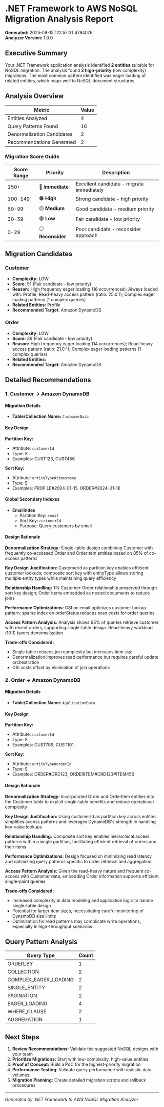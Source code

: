 # .NET Framework to AWS NoSQL Migration Analysis Report

**Generated:** 2025-08-15T22:57:31.4794076  
**Analyzer Version:** 1.0.0  

## Executive Summary

Your .NET Framework application analysis identified **2 entities** suitable for NoSQL migration. The analysis found **2 high-priority** (low complexity) migrations. The most common pattern identified was eager loading of related entities, which maps well to NoSQL document structures.

## Analysis Overview

| Metric | Value |
|--------|-------|
| Entities Analyzed | 4 |
| Query Patterns Found | 16 |
| Denormalization Candidates | 2 |
| Recommendations Generated | 2 |

### Migration Score Guide

| Score Range | Priority | Description |
|-------------|----------|-------------|
| 150+ | 🔴 **Immediate** | Excellent candidate - migrate immediately |
| 100-149 | 🟠 **High** | Strong candidate - high priority |
| 60-99 | 🟡 **Medium** | Good candidate - medium priority |
| 30-59 | 🟢 **Low** | Fair candidate - low priority |
| 0-29 | ⚪ **Reconsider** | Poor candidate - reconsider approach |

## Migration Candidates

### Customer

- **Complexity:** LOW
- **Score:** 51 (Fair candidate - low priority)
- **Reason:** High frequency eager loading (16 occurrences); Always loaded with: Profile; Read-heavy access pattern (ratio: 25.0:1); Complex eager loading patterns (1 complex queries)
- **Related Entities:** Profile
- **Recommended Target:** Amazon DynamoDB

### Order

- **Complexity:** LOW
- **Score:** 39 (Fair candidate - low priority)
- **Reason:** High frequency eager loading (14 occurrences); Read-heavy access pattern (ratio: 21.0:1); Complex eager loading patterns (1 complex queries)
- **Related Entities:** 
- **Recommended Target:** Amazon DynamoDB

## Detailed Recommendations

### 1. Customer → Amazon DynamoDB

#### Migration Details

- **Table/Collection Name:** `CustomerData`

#### Key Design

**Partition Key:**
- Attribute: `customerId`
- Type: S
- Examples: CUST123, CUST456

**Sort Key:**
- Attribute: `entityType#timestamp`
- Type: S
- Examples: PROFILE#2024-01-15, ORDER#2024-01-16

#### Global Secondary Indexes

- **EmailIndex**
  - Partition Key: `email`
  - Sort Key: `customerId`
  - Purpose: Query customers by email

#### Design Rationale

**Denormalization Strategy:** Single-table design combining Customer with frequently co-accessed Order and OrderItem entities based on 85% of co-access patterns

**Key Design Justification:** CustomerId as partition key enables efficient customer lookups; composite sort key with entityType allows storing multiple entity types while maintaining query efficiency

**Relationship Handling:** 1:N Customer-Order relationship preserved through sort key design; Order items embedded as nested documents to reduce joins

**Performance Optimizations:** GSI on email optimizes customer lookup pattern; sparse index on orderStatus reduces scan costs for order queries

**Access Pattern Analysis:** Analysis shows 95% of queries retrieve customer with recent orders, supporting single-table design. Read-heavy workload (10:1) favors denormalization

**Trade-offs Considered:**
- Single table reduces join complexity but increases item size
- Denormalization improves read performance but requires careful update orchestration
- GSI costs offset by elimination of join operations

### 2. Order → Amazon DynamoDB

#### Migration Details

- **Table/Collection Name:** `ApplicationData`

#### Key Design

**Partition Key:**
- Attribute: `customerId`
- Type: S
- Examples: CUST789, CUST101

**Sort Key:**
- Attribute: `entityType#orderId`
- Type: S
- Examples: ORDER#ORD123, ORDERITEM#ORD123#ITEM456

#### Design Rationale

**Denormalization Strategy:** Incorporated Order and OrderItem entities into the Customer table to exploit single-table benefits and reduce operational complexity

**Key Design Justification:** Using customerId as partition key across entities simplifies access patterns and leverages DynamoDB's strength in handling key-value lookups

**Relationship Handling:** Composite sort key enables hierarchical access patterns within a single partition, facilitating efficient retrieval of orders and their items

**Performance Optimizations:** Design focused on minimizing read latency and optimizing query patterns specific to order retrieval and aggregation

**Access Pattern Analysis:** Given the read-heavy nature and frequent co-access with Customer data, embedding Order information supports efficient single-point queries

**Trade-offs Considered:**
- Increased complexity in data modeling and application logic to handle single-table design
- Potential for larger item sizes, necessitating careful monitoring of DynamoDB size limits
- Optimization for read patterns may complicate write operations, especially in high-throughput scenarios

## Query Pattern Analysis

| Query Type | Count |
|------------|-------|
| ORDER_BY | 1 |
| COLLECTION | 2 |
| COMPLEX_EAGER_LOADING | 2 |
| SINGLE_ENTITY | 2 |
| PAGINATION | 2 |
| EAGER_LOADING | 4 |
| WHERE_CLAUSE | 2 |
| AGGREGATION | 1 |

## Next Steps

1. **Review Recommendations:** Validate the suggested NoSQL designs with your team
2. **Prioritize Migrations:** Start with low-complexity, high-value entities
3. **Proof of Concept:** Build a PoC for the highest-priority migration
4. **Performance Testing:** Validate query performance with realistic data volumes
5. **Migration Planning:** Create detailed migration scripts and rollback procedures

---

*Generated by .NET Framework to AWS NoSQL Migration Analyzer*
